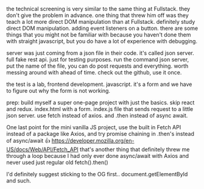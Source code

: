 the technical screening is very similar to the same thing at Fullstack. they don't give the problem in advance. one thing that threw him off was they teach a lot more direct DOM manipulation than at Fullstack. definitely study direct DOM manipulation. adding event listeners on a button. there are some things that you might not be familiar with because you haven't done them with straight javascript, but you do have a lot of experience with debugging.

server was just coming from a json file in their code. it's called json server. full fake rest api. just for testing purposes. run the command json server, put the name of the file, you can do post requests and everything. worth messing around with ahead of time. check out the github, use it once.

the test is a lab, frontend development. javascript. it's a form and we have to figure out why the form is not working.

prep: build myself a super one-page project with just the basics. skip react and redux. index.html with a form. index.js file that sends request to a little json server. use fetch instead of axios. and .then instead of async await.

One last point for the mini vanilla JS project, use the built in Fetch API instead of a package like Axios, and try promise chaining in .then's instead of async/await 👍 https://developer.mozilla.org/en-US/docs/Web/API/Fetch_API
that's another thing that definitely threw me through a loop because I had only ever done async/await with Axios and never used just regular old fetch().then()

I'd definitely suggest sticking to the OG first.. document.getElementById and such.
